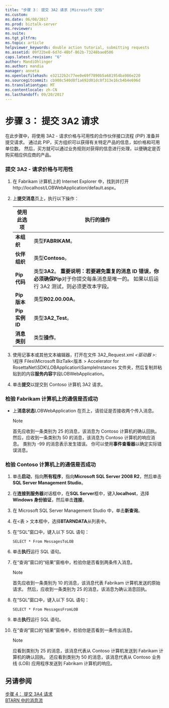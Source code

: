 ```yaml
---
title: "步骤 3： 提交 3A2 请求 |Microsoft 文档"
ms.custom: 
ms.date: 06/08/2017
ms.prod: biztalk-server
ms.reviewer: 
ms.suite: 
ms.tgt_pltfrm: 
ms.topic: article
helpviewer_keywords: double action tutorial, submitting requests
ms.assetid: 09f22be8-6d7d-48bf-862b-73248bae0506
caps.latest.revision: "6"
author: MandiOhlinger
ms.author: mandia
manager: anneta
ms.openlocfilehash: e32122b2c77ee0e69f7890b5a681954ba986e220
ms.sourcegitcommit: cb908c540d8f1a692d01dc8f313e16cb4b4e696d
ms.translationtype: MT
ms.contentlocale: zh-CN
ms.lasthandoff: 09/20/2017
---
```

# <a name="step-3-submitting-a-3a2-request"></a>步骤 3： 提交 3A2 请求
在此步骤中，将使用 3A2 - 请求价格与可用性的合作伙伴接口流程 (PIP) 准备并提交请求。 通过此 PIP，买方组织可以获得有关特定产品的信息，如价格和可用单位数。 然后，买方就可以通过业务规则对获得的信息进行处理，以便确定是否购买相应供应商的产品。  
  
### <a name="to-submit-a-3a2---request-price-and-availability"></a>提交 3A2 - 请求价格与可用性  
  
1.  在 Fabrikam 计算机上的 Internet Explorer 中，找到并打开 http://localhost/LOBWebApplication/default.aspx。  
  
2.  上**提交消息**页上，执行以下操作：  
  
    |使用此选项|执行的操作|  
    |--------------|----------------|  
    |**本组织**|类型**FABRIKAM**。|  
    |**伙伴组织**|类型**Contoso**。|  
    |**Pip 代码**|类型**3A2**。 **重要说明：**若要避免重复的消息 ID 错误，你必须确保**Pip**对于你提交每条消息是唯一的。 如果以后运行 3A2 测试，则必须更改本字段。|  
    |**Pip 版本**|类型**R02.00.00A**。|  
    |**Pip 实例 ID**|类型**3A2_Test**。|  
    |**消息类别**|类型**操作**。|  
  
3.  使用记事本或其他文本编辑器，打开在文件 3A2_Request.xml *\<驱动器 >*: \程序 Files\Microsoft BizTalk\<版本 > Accelerator for RosettaNet\SDK\LOBApplication\SampleInstances 文件夹，然后复制并粘贴到的内容**服务内容**字段LOBWebApplication。  
  
4.  单击**提交**以提交到 Contoso 计算机 3A2 请求。  
  
### <a name="to-verify-successful-communication-on-the-fabrikam-computer"></a>检验 Fabrikam 计算机上的通信是否成功  
  
-   上**消息状态**LOBWebApplication 在页上，请验证是否接收两个传入消息。  
  
    > [!NOTE]
    >  首先应收到一条类别为 25 的消息，该消息为 Contoso 计算机的确认回执。 然后，应收到一条类别为 50 的消息，该消息为 Contoso 计算机的响应消息。 类别为 -99 的消息表示发生错误。 你可以使用**事件查看器**以确定实际错误消息。  
  
### <a name="to-verify-successful-communication-on-the-contoso-computer"></a>检验 Contoso 计算机上的通信是否成功  
  
1.  单击**启动**，指向**所有程序**，指向**Microsoft SQL Server 2008 R2**，然后单击**SQL Server Management Studio**。  
  
2.  在**连接到服务器**对话框中，在**SQL Server**框中，键入**localhost**，选择**Windows 身份验证**，然后单击**连接**。  
  
3.  在 Microsoft SQL Server Management Studio 中，单击**新查询**。  
  
4.  在\<表 > 文本框中，选择**BTARNDATA**从列表中。  
  
5.  在“SQL”窗口中，键入以下 SQL 语句：  
  
    ```  
    SELECT * From MessagesToLOB  
    ```  
  
6.  单击**执行**运行 SQL 语句。  
  
7.  在“查询”窗口的“结果”窗格中，检验你是否看到两条传入消息。  
  
    > [!NOTE]
    >  首先应收到一条类别为 10 的消息，该消息代表 Fabrikam 计算机发送的原始请求。 然后，应收到一条类别为 25 的消息，该消息为确认消息回执。  
  
8.  在“SQL”窗口中，键入以下 SQL 语句：  
  
    ```  
    SELECT * From MessagesFromLOB  
    ```  
  
9. 单击**执行**运行 SQL 语句。  
  
10. 在“查询”窗口的“结果”窗格中，检验你是否看到一条传出消息。  
  
    > [!NOTE]
    >  应看到类别为 25 的消息，该消息代表从 Contoso 计算机发送到 Fabrikam 计算机的确认回执。 还应看到类别为 50 的消息，该消息代表从 Contoso 业务线 (LOB) 应用程序发送到 Fabrikam 计算机的响应。  
  
## <a name="see-also"></a>另请参阅  
 [步骤 4： 提交 3A4 请求](../../adapters-and-accelerators/accelerator-rosettanet/step-4-submitting-a-3a4-request.md)   
 [BTARN 中的消息流](../../adapters-and-accelerators/accelerator-rosettanet/message-flow-in-btarn.md)
